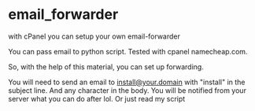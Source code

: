 # email_forwarder
with cPanel you can setup your own email-forwarder

You can pass email to python script. Tested with cpanel namecheap.com.

So, with the help of this material, you can set up forwarding.

You will need to send an email to install@your.domain with "install" in the subject line. And any character in the body. You will be notified from your server what you can do after lol. Or just read my script

